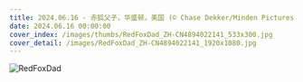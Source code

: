 ```yaml
---
title: 2024.06.16 - 赤狐父子，华盛顿，美国 (© Chase Dekker/Minden Pictures)
date: 2024.06.16 00:00:00
cover_index: /images/thumbs/RedFoxDad_ZH-CN4894022141_533x300.jpg
cover_detail: /images/RedFoxDad_ZH-CN4894022141_1920x1080.jpg
---
```


![RedFoxDad](/images/RedFoxDad_ZH-CN4894022141_1920x1080.jpg)
